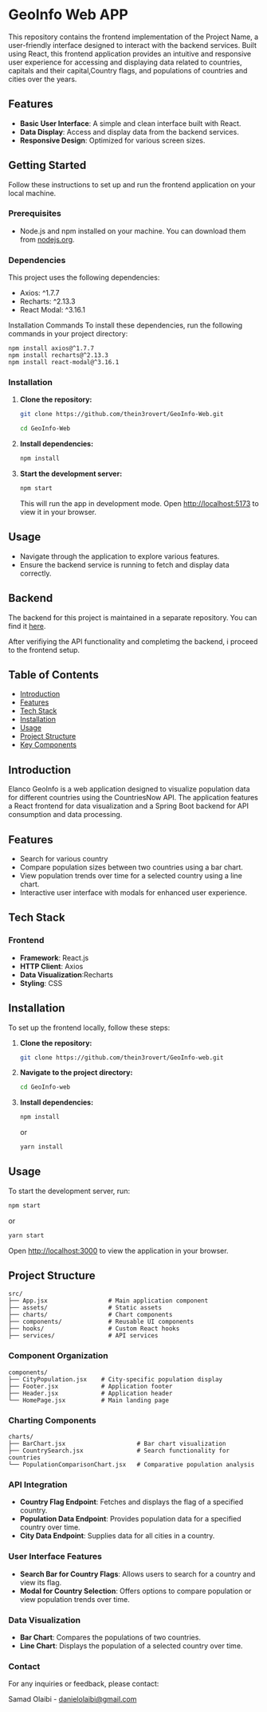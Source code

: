 # GeoInfo Web APP
This repository contains the frontend implementation of the Project Name, a user-friendly interface designed to interact with the backend services.
Built using React, this frontend application provides an intuitive and responsive user experience for accessing and displaying data related to countries, capitals and their capital,Country flags, and populations of countries and cities over the years.

## Features

- **Basic User Interface**: A simple and clean interface built with React.
- **Data Display**: Access and display data from the backend services.
- **Responsive Design**: Optimized for various screen sizes.

## Getting Started

Follow these instructions to set up and run the frontend application on your local machine.

### Prerequisites

- Node.js and npm installed on your machine. You can download them from [nodejs.org](https://nodejs.org/).

### Dependencies
This project uses the following dependencies:

- Axios: ^1.7.7
- Recharts: ^2.13.3
- React Modal: ^3.16.1

Installation Commands
To install these dependencies, run the following commands in your project directory:

```
npm install axios@^1.7.7
npm install recharts@^2.13.3
npm install react-modal@^3.16.1
```

### Installation

1. **Clone the repository:**

   ```bash
   git clone https://github.com/thein3rovert/GeoInfo-Web.git
   
   cd GeoInfo-Web
   ```

2. **Install dependencies:**

   ```bash
   npm install
   ```

3. **Start the development server:**

   ```bash
   npm start
   ```

   This will run the app in development mode. Open [http://localhost:5173](http://localhost:5173/) to view it in your browser.

## Usage

- Navigate through the application to explore various features.
- Ensure the backend service is running to fetch and display data correctly.

## Backend

The backend for this project is maintained in a separate repository. You can find it [here](https://github.com/your-username/backend-repo-name).

After verifiying the API functionality and completimg the backend, i proceed to the frontend setup.

## Table of Contents

- [Introduction](#introduction)
- [Features](#features)
- [Tech Stack](#tech-stack)
- [Installation](#installation)
- [Usage](#usage)
- [Project Structure](#project-structure)
- [Key Components](#key-components)

## Introduction

Elanco GeoInfo is a web application designed to visualize population data for different countries using the CountriesNow API. The application features a React frontend for data visualization and a Spring Boot backend for API consumption and data processing.

## Features

- Search for various country 
- Compare population sizes between two countries using a bar chart.
- View population trends over time for a selected country using a line chart.
- Interactive user interface with modals for enhanced user experience.

## Tech Stack

### Frontend

- **Framework**: React.js
- **HTTP Client**: Axios
- **Data Visualization**:Recharts
- **Styling**: CSS

## Installation

To set up the frontend locally, follow these steps:

1. **Clone the repository:**

   ```bash
   git clone https://github.com/thein3rovert/GeoInfo-web.git
   ```

2. **Navigate to the project directory:**

   ```bash
   cd GeoInfo-web
   ```

3. **Install dependencies:**

   ```bash
   npm install
   ```

   or

   ```bash
   yarn install
   ```

## Usage

To start the development server, run:

```bash
npm start
```

or

```bash
yarn start
```

Open [http://localhost:3000](http://localhost:3000) to view the application in your browser.

## Project Structure

```
src/
├── App.jsx                 # Main application component
├── assets/                 # Static assets
├── charts/                 # Chart components
├── components/             # Reusable UI components
├── hooks/                  # Custom React hooks
├── services/               # API services
```

### Component Organization

```
components/
├── CityPopulation.jsx    # City-specific population display
├── Footer.jsx            # Application footer
├── Header.jsx            # Application header
└── HomePage.jsx          # Main landing page
```

### Charting Components

```
charts/
├── BarChart.jsx                    # Bar chart visualization
├── CountrySearch.jsx               # Search functionality for countries
└── PopulationComparisonChart.jsx   # Comparative population analysis
```

### API Integration

- **Country Flag Endpoint**: Fetches and displays the flag of a specified country.
- **Population Data Endpoint**: Provides population data for a specified country over time.
- **City Data Endpoint**: Supplies data for all cities in a country.

### User Interface Features

- **Search Bar for Country Flags**: Allows users to search for a country and view its flag.
- **Modal for Country Selection**: Offers options to compare population or view population trends over time.

### Data Visualization

- **Bar Chart**: Compares the populations of two countries.
- **Line Chart**: Displays the population of a selected country over time.

### Contact
For any inquiries or feedback, please contact:

Samad Olaibi - danielolaibi@gmail.com